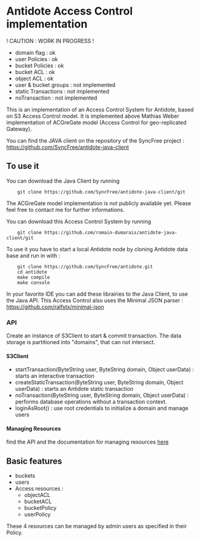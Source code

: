Antidote Access Control implementation
============

! CAUTION : WORK IN PROGRESS !
 * domain flag : ok
 * user Policies : ok
 * bucket Policies : ok
 * bucket ACL : ok
 * object ACL : ok
 * user & bucket groups : not implemented
 * static Transactions : not implemented
 * noTransaction : not implemented

This is an implementation of an Access Control System for Antidote, based on S3 Access Control model.
It is implemented above Mathias Weber implementation of ACGreGate model (Access Control for geo-replicated Gateway).

You can find the JAVA client on the repository of the SyncFree project : https://github.com/SyncFree/antidote-java-client

To use it
-----------

You can download the Java Client by running 

		git clone https://github.com/SyncFree/antidote-java-client/git

The ACGreGate model implementation is not publicly available yet. Please feel free to contact me for further informations.

You can download this Access Control System by running 

		git clone https://github.com/romain-dumarais/antidote-java-client/git
		
To use it you have to start a local Antidote node by cloning Antidote data base and run in with : 

		git clone https://github.com/SyncFree/antidote.git
		cd antidote
		make compile
		make console

In your favorite IDE you can add these librairies to the Java Client, to use the Java API.
This Access Control also uses the Minimal JSON parser : https://github.com/ralfstx/minimal-json

### API ###

Create an instance of S3Client to start & commit transaction.
The data storage is partitioned into "domains", that can not intersect.

#### S3Client ####

- startTransaction(ByteString user, ByteString domain, Object userData) : starts an interactive transaction
- createStaticTransaction(ByteString user, ByteString domain, Object userData) : starts an Antidote static transaction
- noTransaction(ByteString user, ByteString domain, Object userData) : performs database operations without a transaction context.
- loginAsRoot() : use root credentials to initialize a domain and manage users

#### Managing Resources ####

find the API and the documentation for managing resources [here](docs/README.md)


Basic features
-----------

- buckets
- users
- Access resources :
	- objectACL
	- bucketACL
	- bucketPolicy
	- userPolicy

These 4 resources can be managed by admin users as specified in their Policy.



